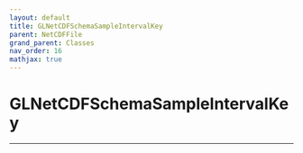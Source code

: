 ```yaml
---
layout: default
title: GLNetCDFSchemaSampleIntervalKey
parent: NetCDFFile
grand_parent: Classes
nav_order: 16
mathjax: true
---
```


#  GLNetCDFSchemaSampleIntervalKey




---

